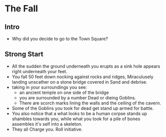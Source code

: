 # The Fall
## Intro
- Why did you decide to go to the Town Square?
## Strong Start
- All the sudden the ground underneath you erupts as a sink hole appears right underneath your feet.
- You fall 50 feet down nocking against rocks and ridges, Miraculusely landing unscather on a stone bridge covered in Sand and debrise.
- taking in your surroundings you see:
    - an ancient temple on one side of the bridge
    - you are surrounded by a number Dead or dieing Goblins.
    - There are scorch marks lining the walls and the ceiling of the cavern.
- Some of the Goblins you took for dead get stand up armed for battle. 
- You also notice that a what looks to be a human corpse stands up shambles towards you, while what you took for a pile of bones assembles it's self into a skeleton.
- They all Charge you. Roll initiative.
